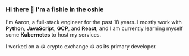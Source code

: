### Hi there 👋 I'm a fishie in the oshie

I'm Aaron, a full-stack engineer for the past 18 years. I mostly work with **Python**, **JavaScript**, **GCP**, and **React**, and I am currently learning myself some **Kubernetes** to host my services.

I worked on a 🪙 crypto exchange 🪙 as its primary developer.
